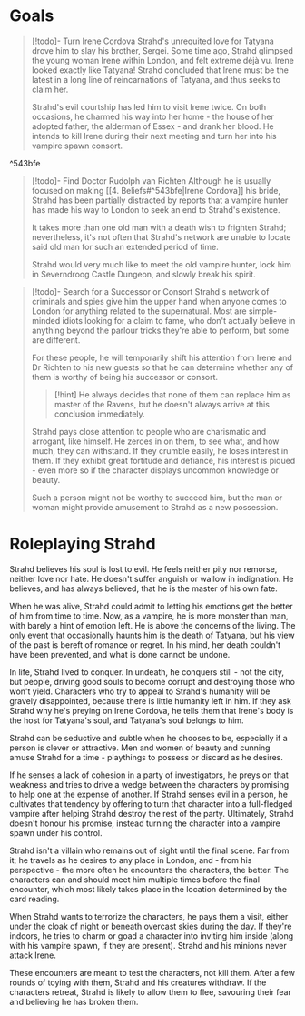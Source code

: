 # Goals
>[!todo]- Turn Irene Cordova
>Strahd's unrequited love for Tatyana drove him to slay his brother, Sergei. Some time ago, Strahd glimpsed the young woman Irene within London, and felt extreme déjà vu. Irene looked exactly like Tatyana! Strahd concluded that Irene must be the latest in a long line of reincarnations of Tatyana, and thus seeks to claim her.
>
>Strahd's evil courtship has led him to visit Irene twice. On both occasions, he charmed his way into her home - the house of her adopted father, the alderman of Essex - and drank her blood. He intends to kill Irene during their next meeting and turn her into his vampire spawn consort.

^543bfe

>[!todo]- Find Doctor Rudolph van Richten
>Although he is usually focused on making [[4. Beliefs#^543bfe|Irene Cordova]] his bride, Strahd has been partially distracted by reports that a vampire hunter has made his way to London to seek an end to Strahd's existence.
>
>It takes more than one old man with a death wish to frighten Strahd; nevertheless, it's not often that Strahd's network are unable to locate said old man for such an extended period of time.
>
>Strahd would very much like to meet the old vampire hunter, lock him in Severndroog Castle Dungeon, and slowly break his spirit.

>[!todo]- Search for a Successor or Consort
>Strahd's network of criminals and spies give him the upper hand when anyone comes to London for anything related to the supernatural. Most are simple-minded idiots looking for a claim to fame, who don't actually believe in anything beyond the parlour tricks they're able to perform, but some are different.
>
>For these people, he will temporarily shift his attention from Irene and Dr Richten to his new guests so that he can determine whether any of them is worthy of being his successor or consort.
>>[!hint]
>>He always decides that none of them can replace him as master of the Ravens, but he doesn't always arrive at this conclusion immediately.
>
>Strahd pays close attention to people who are charismatic and arrogant, like himself. He zeroes in on them, to see what, and how much, they can withstand. If they crumble easily, he loses interest in them. If they exhibit great fortitude and defiance, his interest is piqued - even more so if the character displays uncommon knowledge or beauty.
>
>Such a person might not be worthy to succeed him, but the man or woman might provide amusement to Strahd as a new possession.

# Roleplaying Strahd
Strahd believes his soul is lost to evil. He feels neither pity nor remorse, neither love nor hate. He doesn't suffer anguish or wallow in indignation. He believes, and has always believed, that he is the master of his own fate.

When he was alive, Strahd could admit to letting his emotions get the better of him from time to time. Now, as a vampire, he is more monster than man, with barely a hint of emotion left. He is above the concerns of the living. The only event that occasionally haunts him is the death of Tatyana, but his view of the past is bereft of romance or regret. In his mind, her death couldn't have been prevented, and what is done cannot be undone.

In life, Strahd lived to conquer. In undeath, he conquers still - not the city, but people, driving good souls to become corrupt and destroying those who won't yield. Characters who try to appeal to Strahd's humanity will be gravely disappointed, because there is little humanity left in him. If they ask Strahd why he's preying on Irene Cordova, he tells them that Irene's body is the host for Tatyana's soul, and Tatyana's soul belongs to him.

Strahd can be seductive and subtle when he chooses to be, especially if a person is clever or attractive. Men and women of beauty and cunning amuse Strahd for a time - playthings to possess or discard as he desires.

If he senses a lack of cohesion in a party of investigators, he preys on that weakness and tries to drive a wedge between the characters by promising to help one at the expense of another. If Strahd senses evil in a person, he cultivates that tendency by offering to turn that character into a full-fledged vampire after helping Strahd destroy the rest of the party. Ultimately, Strahd doesn't honour his promise, instead turning the character into a vampire spawn under his control.

Strahd isn't a villain who remains out of sight until the final scene. Far from it; he travels as he desires to any place in London, and - from his perspective - the more often he encounters the characters, the better. The characters can and should meet him multiple times before the final encounter, which most likely takes place in the location determined by the card reading.

When Strahd wants to terrorize the characters, he pays them a visit, either under the cloak of night or beneath overcast skies during the day. If they're indoors, he tries to charm or goad a character into inviting him inside (along with his vampire spawn, if they are present). Strahd and his minions never attack Irene.

These encounters are meant to test the characters, not kill them. After a few rounds of toying with them, Strahd and his creatures withdraw. If the characters retreat, Strahd is likely to allow them to flee, savouring their fear and believing he has broken them.